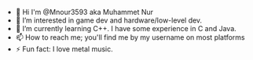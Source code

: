 - 👋 Hi I'm @Mnour3593 aka Muhammet Nur
- 👀 I’m interested in game dev and hardware/low-level dev.
- 🌱 I’m currently learning C++. I have some experience in C and Java.
- 📫 How to reach me; you'll find me by my username on most platforms
- ⚡ Fun fact: I love metal music.
<!---
Mnour3593/Mnour3593 is a ✨ special ✨ repository because its `README.md` (this file) appears on your GitHub profile.
You can click the Preview link to take a look at your changes.
--->
